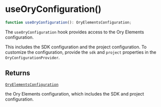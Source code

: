 # useOryConfiguration()

```ts
function useOryConfiguration(): OryElementsConfiguration;
```

The `useOryConfiguration` hook provides access to the Ory Elements configuration.

This includes the SDK configuration and the project configuration. To customize the configuration, provide the `sdk` and `project` properties in the `OryConfigurationProvider`.

## Returns

[`OryElementsConfiguration`](../type-aliases/OryElementsConfiguration.md)

the Ory Elements configuration, which includes the SDK and project configuration.
